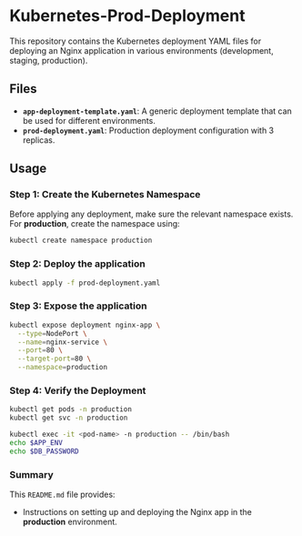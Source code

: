 # Kubernetes-Prod-Deployment

This repository contains the Kubernetes deployment YAML files for deploying an Nginx application in various environments (development, staging, production).

## Files

- **`app-deployment-template.yaml`**: A generic deployment template that can be used for different environments.
- **`prod-deployment.yaml`**: Production deployment configuration with 3 replicas.

## Usage

### Step 1: Create the Kubernetes Namespace

Before applying any deployment, make sure the relevant namespace exists. For **production**, create the namespace using:

```bash
kubectl create namespace production
```

### Step 2: Deploy the application

```bash
kubectl apply -f prod-deployment.yaml
```
### Step 3: Expose the application

```bash
kubectl expose deployment nginx-app \
  --type=NodePort \
  --name=nginx-service \
  --port=80 \
  --target-port=80 \
  --namespace=production
```

### Step 4: Verify the Deployment

```bash
kubectl get pods -n production
kubectl get svc -n production
```
```bash
kubectl exec -it <pod-name> -n production -- /bin/bash
echo $APP_ENV
echo $DB_PASSWORD
```


### Summary

This `README.md` file provides:
- Instructions on setting up and deploying the Nginx app in the **production** environment.
